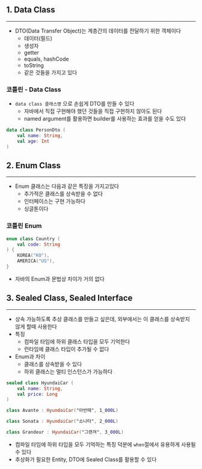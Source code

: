 ## 1. Data Class
---
- DTO(Data Transfer Object)는 계층간의 데이터를 전달하기 위한 객체이다
	- 데이터(필드)
	- 생성자
	- getter
	- equals, hashCode
	- toString
	- 같은 것들을 가지고 있다

### 코틀린 - Data Class
- `data class 클래스명` 으로 손쉽게 DTO를 만들 수 있다
	- 자바에서 직접 구현해야 했던 것들을 직접 구현하지 않아도 된다
	- named argument를 활용하면 builder를 사용하는 효과를 얻을 수도 있다
```Kotlin
data class PersonDto (
	val name: String,
	val age: Int
)
```

## 2. Enum Class
---
- Enum 클래스는 다음과 같은 특징을 가지고있다
	- 추가적은 클래스를 상속받을 수 없다
	- 인터페이스는 구현 가능하다
	- 싱글톤이다

### 코틀린 Enum
```Kotlin
enum class Country (
	val code: String
) {
	KOREA("KO"),
	AMERICA("US"),
}
```
- 자바의 Enum과 문법상 차이가 거의 없다

## 3. Sealed Class, Sealed Interface
---
- 상속 가능하도록 추상 클래스를 만들고 싶은데, 외부에서는 이 클래스를 상속받지 않게 할때 사용한다
- 특징
	- 컴파일 타임에 하위 클래스 타입을 모두 기억한다
	- 런타임에 클래스 타입이 추가될 수 없다
- Enum과 차이
	- 클래스를 상속받을 수 있다
	- 하위 클래스는 멀티 인스턴스가 가능하다

```Kotlin
sealed class HyundaiCar (
	val name: String, 
	val price: Long
)

class Avante : HyundaiCar("아반떼", 1_000L)

class Sonata : HyundaiCar("소나타", 2_000L)

class Grandeur : HyundaiCar("그랜져", 3_000L)
```
- 컴파일 타임에 하위 타입을 모두 기억하는 특징 덕분에 `when`절에서 유용하게 사용될 수 있다
- 추상화가 필요한 Entity, DTO에 Sealed Class를 활용할 수 있다
